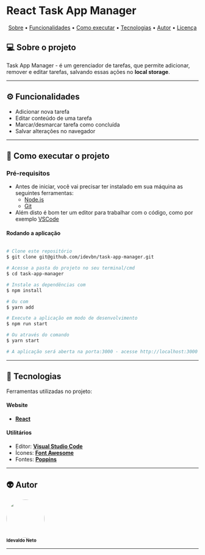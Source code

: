 # React Task App Manager

<p align="center">
 <a href="#-sobre-o-projeto">Sobre</a> •
 <a href="#-funcionalidades">Funcionalidades</a> •
 <a href="#-como-executar-o-projeto">Como executar</a> • 
 <a href="#-tecnologias">Tecnologias</a> • 
 <a href="#-autor">Autor</a> • 
 <a href="#user-content--licença">Licença</a>
</p>

## :computer: Sobre o projeto

Task App Manager - é um gerenciador de tarefas, que permite adicionar, remover e editar tarefas, salvando essas ações no **local storage**.

---

## :gear: Funcionalidades

- Adicionar nova tarefa
- Editar conteúdo de uma tarefa
- Marcar/desmarcar tarefa como concluída
- Salvar alterações no navegador

---

## :rocket: Como executar o projeto

### Pré-requisitos

- Antes de iniciar, você vai precisar ter instalado em sua máquina as seguintes ferramentas:
  - [Node.js](https://nodejs.org/en/)
  - [Git](https://git-scm.com)
- Além disto é bom ter um editor para trabalhar com o código, como por exemplo [VSCode](https://code.visualstudio.com/)

#### Rodando a aplicação

```bash

# Clone este repositório
$ git clone git@github.com/idevbn/task-app-manager.git

# Acesse a pasta do projeto no seu terminal/cmd
$ cd task-app-manager

# Instale as dependências com
$ npm install

# Ou com
$ yarn add

# Execute a aplicação em modo de desenvolvimento
$ npm run start

# Ou através do comando
$ yarn start

# A aplicação será aberta na porta:3000 - acesse http://localhost:3000

```

---

## :satellite: Tecnologias

Ferramentas utilizadas no projeto:

#### **Website**

- **[React](https://reactjs.org/)**

#### **Utilitários**

- Editor: **[Visual Studio Code](https://code.visualstudio.com/)**
- Ícones: **[Font Awesome](https://fontawesome.com/)**
- Fontes: **[Poppins](https://fonts.google.com/specimen/Poppins)**

---

## :alien: Autor

 <img style="border-radius: 50%;" src="https://avatars.githubusercontent.com/u/60206607?v=4" width="100px;" alt=""/>
 <br />
 <sub><b>Idevaldo Neto</b></sub>

---
